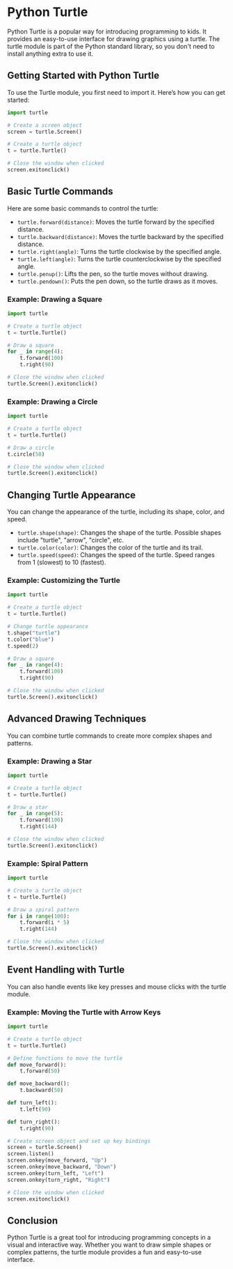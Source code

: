 
# Python Turtle

Python Turtle is a popular way for introducing programming to kids. It provides an easy-to-use interface for drawing graphics using a turtle. The turtle module is part of the Python standard library, so you don't need to install anything extra to use it.

## Getting Started with Python Turtle

To use the Turtle module, you first need to import it. Here’s how you can get started:

```python
import turtle

# Create a screen object
screen = turtle.Screen()

# Create a turtle object
t = turtle.Turtle()

# Close the window when clicked
screen.exitonclick()
```

## Basic Turtle Commands

Here are some basic commands to control the turtle:

- `turtle.forward(distance)`: Moves the turtle forward by the specified distance.
- `turtle.backward(distance)`: Moves the turtle backward by the specified distance.
- `turtle.right(angle)`: Turns the turtle clockwise by the specified angle.
- `turtle.left(angle)`: Turns the turtle counterclockwise by the specified angle.
- `turtle.penup()`: Lifts the pen, so the turtle moves without drawing.
- `turtle.pendown()`: Puts the pen down, so the turtle draws as it moves.

### Example: Drawing a Square

```python
import turtle

# Create a turtle object
t = turtle.Turtle()

# Draw a square
for _ in range(4):
    t.forward(100)
    t.right(90)

# Close the window when clicked
turtle.Screen().exitonclick()
```

### Example: Drawing a Circle

```python
import turtle

# Create a turtle object
t = turtle.Turtle()

# Draw a circle
t.circle(50)

# Close the window when clicked
turtle.Screen().exitonclick()
```

## Changing Turtle Appearance

You can change the appearance of the turtle, including its shape, color, and speed.

- `turtle.shape(shape)`: Changes the shape of the turtle. Possible shapes include "turtle", "arrow", "circle", etc.
- `turtle.color(color)`: Changes the color of the turtle and its trail.
- `turtle.speed(speed)`: Changes the speed of the turtle. Speed ranges from 1 (slowest) to 10 (fastest).

### Example: Customizing the Turtle

```python
import turtle

# Create a turtle object
t = turtle.Turtle()

# Change turtle appearance
t.shape("turtle")
t.color("blue")
t.speed(2)

# Draw a square
for _ in range(4):
    t.forward(100)
    t.right(90)

# Close the window when clicked
turtle.Screen().exitonclick()
```

## Advanced Drawing Techniques

You can combine turtle commands to create more complex shapes and patterns.

### Example: Drawing a Star

```python
import turtle

# Create a turtle object
t = turtle.Turtle()

# Draw a star
for _ in range(5):
    t.forward(100)
    t.right(144)

# Close the window when clicked
turtle.Screen().exitonclick()
```

### Example: Spiral Pattern

```python
import turtle

# Create a turtle object
t = turtle.Turtle()

# Draw a spiral pattern
for i in range(100):
    t.forward(i * 5)
    t.right(144)

# Close the window when clicked
turtle.Screen().exitonclick()
```

## Event Handling with Turtle

You can also handle events like key presses and mouse clicks with the turtle module.

### Example: Moving the Turtle with Arrow Keys

```python
import turtle

# Create a turtle object
t = turtle.Turtle()

# Define functions to move the turtle
def move_forward():
    t.forward(50)

def move_backward():
    t.backward(50)

def turn_left():
    t.left(90)

def turn_right():
    t.right(90)

# Create screen object and set up key bindings
screen = turtle.Screen()
screen.listen()
screen.onkey(move_forward, "Up")
screen.onkey(move_backward, "Down")
screen.onkey(turn_left, "Left")
screen.onkey(turn_right, "Right")

# Close the window when clicked
screen.exitonclick()
```

## Conclusion

Python Turtle is a great tool for introducing programming concepts in a visual and interactive way. Whether you want to draw simple shapes or complex patterns, the turtle module provides a fun and easy-to-use interface.

